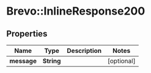 # Brevo::InlineResponse200

## Properties
Name | Type | Description | Notes
------------ | ------------- | ------------- | -------------
**message** | **String** |  | [optional] 



